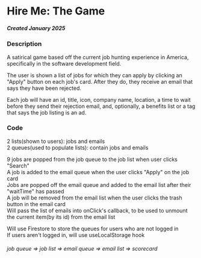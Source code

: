 # Hire Me: The Game

##### Created January 2025

### Description

A satirical game based off the current job hunting experience in America, specifically in the software development field.

The user is shown a list of jobs for which they can apply by clicking an "Apply" button on each job's card.
After they do, they receive an email that says they have been rejected.

Each job will have an id, title, icon, company name, location, a time to wait before they send their rejection email, and, optionally, a benefits list or a tag that says the job listing is an ad.

### Code

2 lists(shown to users): jobs and emails  
2 queues(used to populate lists): contain jobs and emails

9 jobs are popped from the job queue to the job list when user clicks "Search"  
A job is added to the email queue when the user clicks "Apply" on the job card  
Jobs are popped off the email queue and added to the email list after their "waitTime" has passed  
A job will be removed from the email list when the user clicks the trash button in the email card  
Will pass the list of emails into onClick's callback, to be used to unmount the current item(by its id) from the email list

Will use Firestore to store the queues for users who are not logged in  
If users aren't logged in, will use useLocalStorage hook

###### job queue => job list => email queue => email list => scorecard
